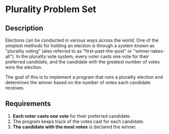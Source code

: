 # Plurality Problem Set

## Description

Elections can be conducted in various ways across the world. One of the simplest methods for holding an election is through a system known as "plurality voting" (also referred to as "first-past-the-post" or "winner-takes-all"). In the plurality vote system, every voter casts one vote for their preferred candidate, and the candidate with the greatest number of votes wins the election.

The goal of this is to implement a program that runs a plurality election and determines the winner based on the number of votes each candidate receives.


## Requirements

1. **Each voter casts one vote** for their preferred candidate.
2. The program keeps track of the votes cast for each candidate.
3. **The candidate with the most votes** is declared the winner.

